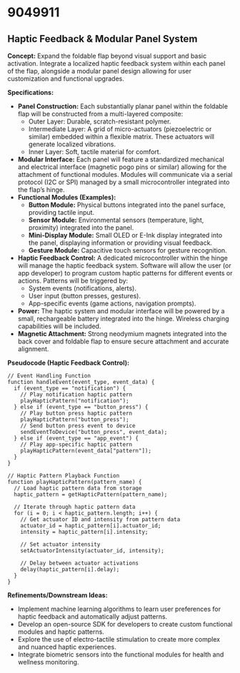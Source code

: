 # 9049911

## Haptic Feedback & Modular Panel System

**Concept:** Expand the foldable flap beyond visual support and basic activation. Integrate a localized haptic feedback system within each panel of the flap, alongside a modular panel design allowing for user customization and functional upgrades.

**Specifications:**

*   **Panel Construction:** Each substantially planar panel within the foldable flap will be constructed from a multi-layered composite:
    *   Outer Layer: Durable, scratch-resistant polymer.
    *   Intermediate Layer: A grid of micro-actuators (piezoelectric or similar) embedded within a flexible matrix. These actuators will generate localized vibrations.
    *   Inner Layer: Soft, tactile material for comfort.
*   **Modular Interface:** Each panel will feature a standardized mechanical and electrical interface (magnetic pogo pins or similar) allowing for the attachment of functional modules. Modules will communicate via a serial protocol (I2C or SPI) managed by a small microcontroller integrated into the flap’s hinge.
*   **Functional Modules (Examples):**
    *   **Button Module:** Physical buttons integrated into the panel surface, providing tactile input.
    *   **Sensor Module:** Environmental sensors (temperature, light, proximity) integrated into the panel.
    *   **Mini-Display Module:** Small OLED or E-Ink display integrated into the panel, displaying information or providing visual feedback.
    *   **Gesture Module:** Capacitive touch sensors for gesture recognition.
*   **Haptic Feedback Control:** A dedicated microcontroller within the hinge will manage the haptic feedback system. Software will allow the user (or app developer) to program custom haptic patterns for different events or actions. Patterns will be triggered by:
    *   System events (notifications, alerts).
    *   User input (button presses, gestures).
    *   App-specific events (game actions, navigation prompts).
*   **Power:** The haptic system and modular interface will be powered by a small, rechargeable battery integrated into the hinge. Wireless charging capabilities will be included.
*   **Magnetic Attachment:** Strong neodymium magnets integrated into the back cover and foldable flap to ensure secure attachment and accurate alignment.

**Pseudocode (Haptic Feedback Control):**

```
// Event Handling Function
function handleEvent(event_type, event_data) {
  if (event_type == "notification") {
    // Play notification haptic pattern
    playHapticPattern("notification");
  } else if (event_type == "button_press") {
    // Play button press haptic pattern
    playHapticPattern("button_press");
    // Send button press event to device
    sendEventToDevice("button_press", event_data);
  } else if (event_type == "app_event") {
    // Play app-specific haptic pattern
    playHapticPattern(event_data["pattern"]);
  }
}

// Haptic Pattern Playback Function
function playHapticPattern(pattern_name) {
  // Load haptic pattern data from storage
  haptic_pattern = getHapticPattern(pattern_name);

  // Iterate through haptic pattern data
  for (i = 0; i < haptic_pattern.length; i++) {
    // Get actuator ID and intensity from pattern data
    actuator_id = haptic_pattern[i].actuator_id;
    intensity = haptic_pattern[i].intensity;

    // Set actuator intensity
    setActuatorIntensity(actuator_id, intensity);

    // Delay between actuator activations
    delay(haptic_pattern[i].delay);
  }
}
```

**Refinements/Downstream Ideas:**

*   Implement machine learning algorithms to learn user preferences for haptic feedback and automatically adjust patterns.
*   Develop an open-source SDK for developers to create custom functional modules and haptic patterns.
*   Explore the use of electro-tactile stimulation to create more complex and nuanced haptic experiences.
*   Integrate biometric sensors into the functional modules for health and wellness monitoring.
